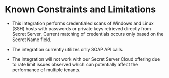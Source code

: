 [title]: # (Constraints)
[tags]: # (introduction)
[priority]: # (2)
# Known Constraints and Limitations

* This integration performs credentialed scans of Windows and Linux (SSH) hosts with passwords or private keys retrieved directly from Secret Server. Current matching of credentials occurs only based on the Secret Name field.

* The integration currently utilizes only SOAP API calls.

* The integration will not work with our Secret Server Cloud offering due to rate limit issues observed which can potentially affect the performance of multiple tenants.
